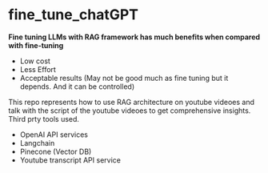 # fine_tune_chatGPT

**Fine tuning LLMs with RAG framework has much benefits when compared with fine-tuning**
  - Low cost
  - Less Effort
  - Acceptable results (May not be good much as fine tuning but it depends. And it can be controlled)

This repo represents how to use RAG architecture on youtube videoes and talk with the script of the youtube videoes to get comprehensive insights.
Third prty tools used.
  - OpenAI API services
  - Langchain
  - Pinecone (Vector DB)
  - Youtube transcript API service


